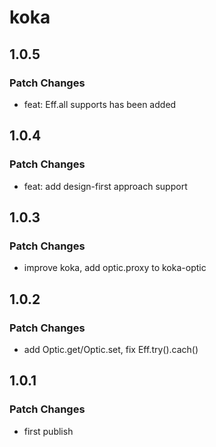 # koka

## 1.0.5

### Patch Changes

-   feat: Eff.all supports has been added

## 1.0.4

### Patch Changes

-   feat: add design-first approach support

## 1.0.3

### Patch Changes

-   improve koka, add optic.proxy to koka-optic

## 1.0.2

### Patch Changes

-   add Optic.get/Optic.set, fix Eff.try().cach()

## 1.0.1

### Patch Changes

-   first publish
